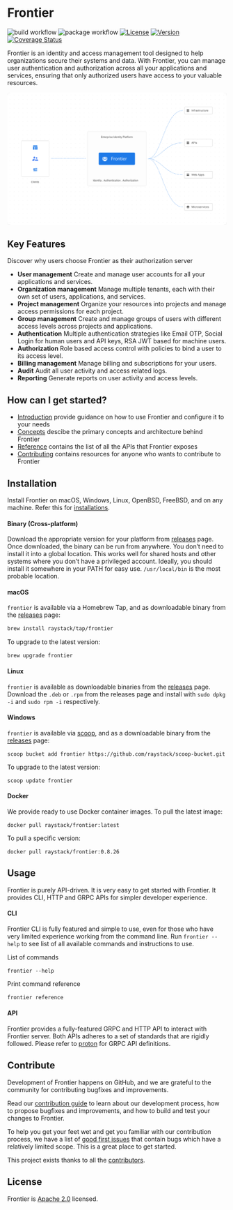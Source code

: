 # Frontier

![build workflow](https://github.com/raystack/frontier/actions/workflows/test.yml/badge.svg)
![package workflow](https://github.com/raystack/frontier/actions/workflows/release.yml/badge.svg)
[![License](https://img.shields.io/badge/License-Apache%202.0-blue.svg?logo=apache)](LICENSE)
[![Version](https://img.shields.io/github/v/release/raystack/frontier?logo=semantic-release)](Version)
[![Coverage Status](https://coveralls.io/repos/github/raystack/frontier/badge.svg?branch=main)](https://coveralls.io/github/raystack/frontier?branch=main)

Frontier is an identity and access management tool designed to help organizations secure their systems and data. With Frontier, you can manage user authentication and authorization across all your applications and services, ensuring that only authorized users have access to your valuable resources.

<p align="center"><img src="./docs/static/img/overview.svg" /></p>

## Key Features

Discover why users choose Frontier as their authorization server

- **User management** Create and manage user accounts for all your applications and services.
- **Organization management** Manage multiple tenants, each with their own set of users, applications, and services.
- **Project management** Organize your resources into projects and manage access permissions for each project.
- **Group management** Create and manage groups of users with different access levels across projects and applications.
- **Authentication** Multiple authentication strategies like Email OTP, Social Login for human users and API keys, RSA JWT based for machine users.
- **Authorization** Role based access control with policies to bind a user to its access level.
- **Billing management** Manage billing and subscriptions for your users.
- **Audit** Audit all user activity and access related logs.
- **Reporting** Generate reports on user activity and access levels.

## How can I get started?

- [Introduction](docs/docs/introduction.md) provide guidance on how to use Frontier and configure it to your needs
- [Concepts](docs/docs/concepts/architecture.md) descibe the primary concepts and architecture behind Frontier
- [Reference](docs/docs/reference/api-definitions.md) contains the list of all the APIs that Frontier exposes
- [Contributing](docs/docs/contribution/contribute.md) contains resources for anyone who wants to contribute to Frontier

## Installation

Install Frontier on macOS, Windows, Linux, OpenBSD, FreeBSD, and on any machine. Refer this for [installations](https://raystack.github.io/frontier/docs/installation).

#### Binary (Cross-platform)

Download the appropriate version for your platform from [releases](https://github.com/raystack/frontier/releases) page. Once downloaded, the binary can be run from anywhere.
You don’t need to install it into a global location. This works well for shared hosts and other systems where you don’t have a privileged account.
Ideally, you should install it somewhere in your PATH for easy use. `/usr/local/bin` is the most probable location.

#### macOS

`frontier` is available via a Homebrew Tap, and as downloadable binary from the [releases](https://github.com/raystack/frontier/releases/latest) page:

```sh
brew install raystack/tap/frontier
```

To upgrade to the latest version:

```
brew upgrade frontier
```

#### Linux

`frontier` is available as downloadable binaries from the [releases](https://github.com/raystack/frontier/releases/latest) page. Download the `.deb` or `.rpm` from the releases page and install with `sudo dpkg -i` and `sudo rpm -i` respectively.

#### Windows

`frontier` is available via [scoop](https://scoop.sh/), and as a downloadable binary from the [releases](https://github.com/raystack/frontier/releases/latest) page:

```
scoop bucket add frontier https://github.com/raystack/scoop-bucket.git
```

To upgrade to the latest version:

```
scoop update frontier
```

#### Docker

We provide ready to use Docker container images. To pull the latest image:

```
docker pull raystack/frontier:latest
```

To pull a specific version:

```
docker pull raystack/frontier:0.8.26
```

## Usage

Frontier is purely API-driven. It is very easy to get started with Frontier. It provides CLI, HTTP and GRPC APIs for simpler developer experience.

#### CLI

Frontier CLI is fully featured and simple to use, even for those who have very limited experience working from the command line. Run `frontier --help` to see list of all available commands and instructions to use.

List of commands

```
frontier --help
```

Print command reference

```sh
frontier reference
```

#### API

Frontier provides a fully-featured GRPC and HTTP API to interact with Frontier server. Both APIs adheres to a set of standards that are rigidly followed. Please refer to [proton](https://github.com/raystack/proton/tree/main/raystack/frontier/v1beta1) for GRPC API definitions.

## Contribute

Development of Frontier happens on GitHub, and we are grateful to the community for contributing bugfixes and
improvements.

Read our [contribution guide](https://raystack.github.io/frontier/docs/contribute/contribution) to learn about our development process, how to propose
bugfixes and improvements, and how to build and test your changes to Frontier.

To help you get your feet wet and get you familiar with our contribution process, we have a list of
[good first issues](https://github.com/raystack/frontier/labels/good%20first%20issue) that contain bugs which have a relatively
limited scope. This is a great place to get started.

This project exists thanks to all the [contributors](https://github.com/raystack/frontier/graphs/contributors).

## License

Frontier is [Apache 2.0](LICENSE) licensed.
